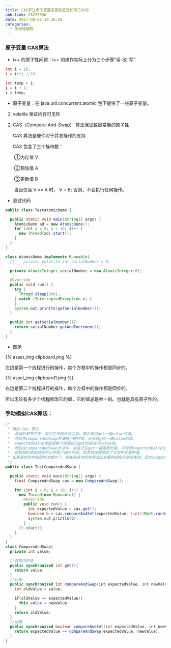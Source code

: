 ```yaml
---
title: CAS算法原子变量底层到底是如何工作的
abbrlink: 2822593d
date: 2017-08-25 14:36:19
categories:
  - 多线程编程
---
```




### 原子变量 CAS算法

- i++ 的原子性问题：i++ 的操作实际上分为三个步骤“读-改-写”

~~~java
int i = 10;
i = i++; //10

int temp = i;
i = i + 1;
i = temp;
~~~

- 原子变量：在 java.util.concurrent.atomic 包下提供了一些原子变量。

1. volatile 保证内存可见性

2. CAS（Compare-And-Swap） 算法保证数据变量的原子性

   CAS 算法是硬件对于并发操作的支持

   CAS 包含了三个操作数：

   ​	①内存值  V

   ​	②预估值  A

   ​	③更新值  B

   ​	当且仅当 V == A 时， V = B; 否则，不会执行任何操作。

- 测试代码

~~~java
public class TestAtomicDemo {

  public static void main(String[] args) {
    AtomicDemo ad = new AtomicDemo();	
    for (int i = 0; i < 10; i++) {
      new Thread(ad).start();
    }
  }
}

class AtomicDemo implements Runnable{
  //	private volatile int serialNumber = 0;

  private AtomicInteger serialNumber = new AtomicInteger(0);

  @Override
  public void run() {
    try {
      Thread.sleep(200);
    } catch (InterruptedException e) {
    }
    System.out.println(getSerialNumber());
  }

  public int getSerialNumber(){
    return serialNumber.getAndIncrement();
  }
}
~~~

- 图示


{% asset_img clipboard.png %}

左边是第一个线程进行的操作，每个方框中的操作都是同步的。

{% asset_img clipboard1.png %}

右边是第二个线程进行的操作，每个方框中的操作都是同步的。

所以无论有多少个线程修改它的值，它的值总是唯一的。也就是具有原子性的。



### 手动模拟CAS算法：

~~~java
/*
 * 模拟 CAS 算法
 *  具体的细节在于：每次在线程执行之前，都会自己get一遍value的值。
 *  然后在compareAndSwap方法执行的时候，还会再get一遍value的值，
 *  expectedValue也就是每个线程自己get的原来的value值。
 *  然后在compareAndSwap方法中，会自己在get一遍最新的值，并且和expectedValue比较。
 *  这样做的原因就是防止在两个操作中间，有其他线程修改了主存中变量的值。
 * 如果真的其他线程修改成功了，意味着其他所有修改此变量的线程全部会失败，因为compareAndSwap在自己get一 * 遍最新的值的时候，不可能和expectedValue相等，因为compareAndSwap是线程同步的。
 */
public class TestCompareAndSwap {

  public static void main(String[] args) {
    final CompareAndSwap cas = new CompareAndSwap();

    for (int i = 0; i < 10; i++) {
      new Thread(new Runnable() {	
        @Override
        public void run() {
          int expectedValue = cas.get();
          boolean b = cas.compareAndSet(expectedValue, (int)(Math.random() * 101));
          System.out.println(b);
        }
      }).start();
    }	
  }
}
class CompareAndSwap{
  private int value;

  //获取内存值
  public synchronized int get(){
    return value;
  }
  //比较
  public synchronized int compareAndSwap(int expectedValue, int newValue){
    int oldValue = value;

    if(oldValue == expectedValue){
      this.value = newValue;
    }
    return oldValue;
  }
  //设置
  public synchronized boolean compareAndSet(int expectedValue, int newValue){
    return expectedValue == compareAndSwap(expectedValue, newValue);
  }
}
~~~

